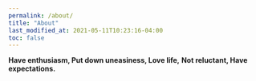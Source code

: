 ```yaml
---
permalink: /about/
title: "About"
last_modified_at: 2021-05-11T10:23:16-04:00
toc: false
---
```


**Have enthusiasm, Put down uneasiness, Love life,**
**Not reluctant, Have expectations.** 

